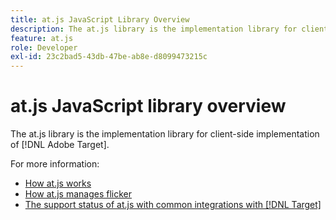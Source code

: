 ```yaml
---
title: at.js JavaScript Library Overview
description: The at.js library is the implementation library for client-side implementation of [!DNL Adobe Target].
feature: at.js
role: Developer
exl-id: 23c2bad5-43db-47be-ab8e-d8099473215c
---
```

# at.js JavaScript library overview

The at.js library is the implementation library for client-side implementation of [!DNL Adobe Target].

For more information:

* [How at.js works](how-atjs-works.md)
* [How at.js manages flicker](manage-flicker-with-atjs.md)
* [The support status of at.js with common integrations with [!DNL Target]](target-atjs-integrations.md)

